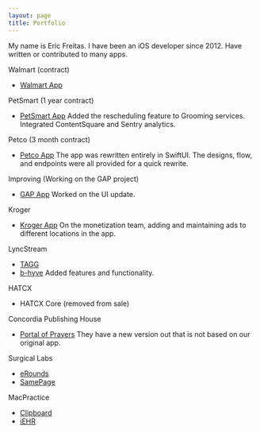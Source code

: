```yaml
---
layout: page
title: Portfolio
---
```


My name is Eric Freitas. I have been an iOS developer since 2012. Have written or contributed to many apps.

  Walmart (contract)
  - [Walmart App](https://apps.apple.com/us/app/walmart-shopping-savings/id338137227)

  PetSmart (1 year contract)
  - [PetSmart App](https://apps.apple.com/us/app/petsmart/id1175467091)
      Added the rescheduling feature to Grooming services.  Integrated ContentSquare and Sentry analytics.

  Petco (3 month contract)
  - [Petco App](https://apps.apple.com/us/app/petco-the-pet-parents-partner/id1368715736)
      The app was rewritten entirely in SwiftUI.  The designs, flow, and endpoints were all provided for a quick rewrite.  

  Improving (Working on the GAP project) 
  - [GAP App](https://apps.apple.com/us/app/gap/id326347260)
      Worked on the UI update.

  Kroger 
  - [Kroger App](https://apps.apple.com/us/app/kroger-co/id403901186)
      On the monetization team, adding and maintaining ads to different locations in the app.
  
  LyncStream
  - [TAGG](https://apps.apple.com/us/app/together-a-greater-good-tagg/id900641585)
  - [b-hyve](https://apps.apple.com/us/app/b-hyve/id1066451939)
  Added features and functionality.

  HATCX
  - HATCX Core
    (removed from sale)

  Concordia Publishing House
  - [Portal of Prayers](https://apps.apple.com/us/app/portals-of-prayer/id1139206276)
    They have a new version out that is not based on our original app.

  Surgical Labs
  - [eRounds](https://apps.apple.com/tn/app/erounds/id867704400)
  - [SamePage](https://apps.apple.com/tn/app/samepage-alerts/id1213395057)

  MacPractice
  - [Clipboard](https://apps.apple.com/us/app/macpractice-clipboard/id1447801858)
  - [iEHR](https://apps.apple.com/us/app/macpractice-iehr/id1447801801)

  
  

    
  


